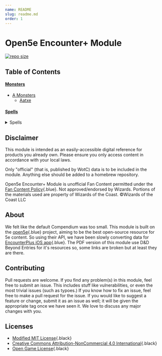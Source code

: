 ```yaml
---
name: README
slug: readme.md
order: 1
---
```


# Open5e Encounter+ Module

[![repo size](https://img.shields.io/github/repo-size/Dungeons-and-Pi/Open5e-EncounterModule?style=plastic)](https://github.com/Dungeons-and-Pi/Open5e-EncounterModule)

## Table of Contents

#### [Monsters](/page/readme-monsters.md)
* [A Monsters](/page/A/readme.md)
    * [Aatxe](/page/A/Aatxe.md)

#### [Spells](/page/readme-spells.md)
<details>
<summary>Spells</summary>

* [A Spells](/page/spells-a.md)
    * [Acid Arrow](/spell/acid-arrow)
    * [Acid Splash](/spell/acid-splash)
    * [Aid](/spell/aid)
    * [Alarm](/spell/alarm)
    * [Alter Self](/spell/alter-self/)
    * [Animal Friendship](/spell/animal-friendship)
    * [Animal Messenger](/spell/animal-messenger)
    * [Animal Shapes](/spell/animal-shapes)
    * [Animate Dead](/spell/animate-dead)
    * [Animate Objects](/spell/animate-objects)
    * [Antilife Shell](/spell/antilife-shell)
    * [Antimagic Field](/spell/antimagic-field)
    * [Anipathy/Sympathy](/spell/antipathysympathy)
    * [Arcane Eye](/spell/arcane-eye)
    * [Arcane Hand](/spell/arcane-hand)
    * [Arcane Lock](/spell/arcane-lock)
    * [Arcane Sword](/spell/arcane-sword)
    * [Arcanist's Magic Aura](/spell/arcanists-magic-aura)
    * [Astral Projection](/spell/astral-projection)
    * [Augury](/spell/augury)
    * [Awaken](/spell/awaken)
* [B Spells](/page/spells-b.md)
    * [Bane](/spell/bane)
    * [Banishment](/spell/banishment)
    * [Barkskin](/spell/barkskin)
    * [Beacon of Hope](/spell/beacon-of-hope)
    * [Bestow Curse](/spell/bestow-curse)
    * [Black Tentacles](/spell/black-tentacles)
    * [Blade Barrier](/spell/blade-barrier)
    * [Bless](/spell/bless)
    * [Blight](/spell/blight)
    * [Blindness/Deafness](/spell/blindnessdeafness)
    * [Blink](/spell/blink)
    * [Blur](/spell/blur)
    * [Branding Smite](/spell/branding-smite)
    * [Burning Hands](/spell/burning-hands)
* [C Spells](/page/spells-c.md)
    * [Call Lightning](/spell/call-lightning)
    * [Calm Emotions](/spell/calm-emotions)
    * [Chain Lightning](/spell/chain-lightning)
    * [Charm Person](/spell/charm-person)
    * [Chill Touch](/spell/chill-touch)
    * [Circle of Death](/spell/circle-of-death)
    * [Clairvoyance](/spell/clairvoyance)
    * [Clone](/spell/clone)
    * [Cloudkill](/spell/cloudkill)
    * [Color Spray](/spell/color-spray)
    * [Command](/spell/command)
    * [Commune](/spell/commune)
    * [Commune with Nature](/spell/commune-with-nature)
    * [Comprehend Languages](/spell/comprehend-languages)
    * [Compulsion](/spell/compulsion)
    * [Cone of Cold](/spell/cone-of-cold)
    * [Confusion](/spell/confusion)
    * [Conjure Animals](/spell/conjure-animals)
    * [Conjure Celestial](/spell/conjure-celestial)
    * [Conjure Elemental](/spell/conjure-elemental)
    * [Conjure Fey](/spell/conjure-fey)
    * [Conjure Minor Elementals](/spell/conjure-minor-elementals)
    * [Conjure Woodland Beings](/spell/conjure-woodland-beings)
    * [Contact Other Plane](/spell/contact-other-plane)
    * [Contagion](/spell/contagion)
    * [Contingency](/spell/contingency)
    * [Continual Flame](/spell/continual-flame)
    * [Control Water](/spell/control-water)
    * [Control Weather](/spell/control-weather)
    * [Counterspell](/spell/counterspell)
    * [Create Food and Water](/spell/create-food-and-water)
    * [Create Undead](/spell/create-undead)
    * [Create or Destroy Water](/spell/create-or-destroy-water)
    * [Creation](/spell/creation)
    * [Cure Wounds](/spell/cure-wounds)

</details>

## Disclaimer

This module is intended as an easily-accessible digital reference for products you already own. Please ensure you only access content in accordance with your local laws.

Only "official" (that is, published by WotC) data is to be included in the module. Anything else should be added to a homebrew repository.

Open5e Encounter+ Module is unofficial Fan Content permitted under the [Fan Content Policy](https://company.wizards.com/en/legal/fancontentpolicy){.blue}. Not approved/endorsed by Wizards. Portions of the materials used are property of Wizards of the Coast. ©Wizards of the Coast LLC

## About

We felt like the  default Compendium was too small. This module is built on the [open5e](https://open5e.com){.blue} project, aiming to be the best open-source resource for 5e content. So using their API, we have been slowly converting data for [EncounterPlus iOS app](https://encounter.plus/){.blue}. The PDF version of this module use D&D Beyond Entries for it's resources so, some links are broken but at least they are there.

## Contributing

Pull requests are welcome. If you find any problem(s) in this module, feel free to submit an issue. This includes stuff like vulnerabilities, or even the most trivial issues (such as typoes.) If you know how to fix an issue, feel free to make a pull request for the issue. If you would like to suggest a feature or change, submit it as an issue as well; it will be given the appropriate tag once we have seen it. We love to discuss any major changes with you.

## Licenses
* [Modified MIT License](license.md#modified-mit-license){.black}
* [Creative Commons Attribution-NonCommercial 4.0 International](license.md#creative-commons-attribution-noncommercial-40-international){.black}
* [Open Game License](license.md#open-game-license){.black}